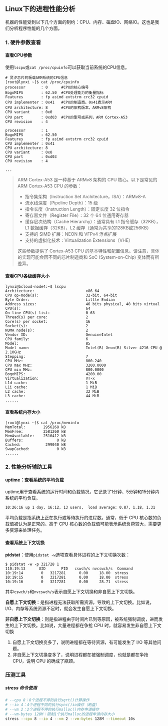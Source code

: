 ## Linux下的进程性能分析

机器的性能受到以下几个方面的制约：CPU、内存、磁盘IO、网络IO。这也是我们分析程序性能的几个方面。

### 1. 硬件参数查看

#### **查看CPU参数**

使用`lscpu`或`cat /proc/cpuinfo`可以获取当前系统的CPU信息。

```shell
# 灵汐芯片的板载ARM系统的CPU信息
[root@lynxi ~]$ cat /proc/cpuinfo
processor       : 0      #CPU的核心编号
BogoMIPS        : 62.50  #CPU处理能力的衡量指标
Features        : fp asimd evtstrm crc32 cpuid
CPU implementer : 0x41   #CPU的制造商。0x41表示ARM
CPU architecture: 8      #CPU的架构版本，ARMv8架构
CPU variant     : 0x0
CPU part        : 0xd03  #CPU的型号或系列，ARM Cortex-A53
CPU revision    : 4

processor       : 1
BogoMIPS        : 62.50
Features        : fp asimd evtstrm crc32 cpuid
CPU implementer : 0x41
CPU architecture: 8
CPU variant     : 0x0
CPU part        : 0xd03
CPU revision    : 4

...
```

> ARM Cortex-A53 是一种基于 ARMv8 架构的 CPU 核心。以下是常见的 ARM Cortex-A53 CPU 的参数：
>
> - 指令集架构（Instruction Set Architecture，ISA）：ARMv8-A
> - 流水线深度（Pipeline Depth）：15 级
> - 指令长度（Instruction Length）：固定长度 32 位指令
> - 寄存器文件（Register File）：32 个 64 位通用寄存器
> - 缓存层次结构（Cache Hierarchy）：通常具有 L1 指令缓存（32KB），L1 数据缓存（32KB），L2 缓存（通常为共享的128KB或256KB）
> - 支持的 SIMD 扩展：NEON 和 VFPv4 浮点扩展
> - 支持的虚拟化技术：Virtualization Extensions（VHE）
>
> 这些参数提供了 Cortex-A53 CPU 的基本特性和配置信息。请注意，具体的实现可能会因不同的芯片制造商和 SoC (System-on-Chip) 变体而有所差异。

#### 查看CPU各级缓存大小

```shell
lynxi@bcloud-node4:~$ lscpu
Architecture:                       x86_64
CPU op-mode(s):                     32-bit, 64-bit
Byte Order:                         Little Endian
Address sizes:                      46 bits physical, 48 bits virtual
CPU(s):                             64
On-line CPU(s) list:                0-63
Thread(s) per core:                 2
Core(s) per socket:                 16
Socket(s):                          2
NUMA node(s):                       2
Vendor ID:                          GenuineIntel
CPU family:                         6
Model:                              85
Model name:                         Intel(R) Xeon(R) Silver 4216 CPU @ 2.10GHz
Stepping:                           7
CPU MHz:                            800.240
CPU max MHz:                        3200.0000
CPU min MHz:                        800.0000
BogoMIPS:                           4200.00
Virtualization:                     VT-x
L1d cache:                          1 MiB
L1i cache:                          1 MiB
L2 cache:                           32 MiB
L3 cache:                           44 MiB
......
```

#### 查看系统内存大小

```shell
[root@lynxi ~]$ cat /proc/meminfo
MemTotal:        2956268 kB
MemFree:         2581260 kB
MemAvailable:    2510412 kB
Buffers:               0 kB
Cached:           299040 kB
SwapCached:            0 kB
......
```

### 2. 性能分析辅助工具

#### uptime：查看系统的平均负载

uptime用于查看系统的运行时间和负载情况，它记录了1分钟、5分钟和15分钟内系统的平均负载。

```sh
10:26:16 up 1 day, 16:12, 13 users,  load average: 0.87, 1.18, 1.31
```

平均负载是指系统上正在执行或等待执行的进程数。通常，低于 CPU 核心数的负载值被认为是正常的。高于 CPU 核心数的负载值可能表示系统负荷较大，需要更多资源来处理任务。



#### 查看系统上下文切换

**pidstat**：使用`pidstat -w`选项查看具体进程的上下文切换次数：

```
$ pidstat -w -p 321728 1
110:19:13      UID       PID   cswch/s nvcswch/s  Command
10:19:14        0   3217281      0.00     18.00  stress
10:19:15        0   3217281      0.00     18.00  stress
10:19:16        0   3217281      0.00     28.71  stress
```

其中`cswch/s`和`nvcswch/s`表示自愿上下文切换和非自愿上下文切换。

**自愿上下文切换**：是指进程无法获取所需资源，导致的上下文切换。比如说， I/O、内存等系统资源不足时，就会发生自愿上下文切换。

**非自愿上下文切换**：则是指进程由于时间片已到等原因，被系统强制调度，进而发生的上下文切换。比如说，大量进程都在争抢 CPU 时，就容易发生非自愿上下文切换

1. 自愿上下文切换变多了，说明进程都在等待资源，有可能发生了 I/O 等其他问题。
2. 非自愿上下文切换变多了，说明进程都在被强制调度，也就是都在争抢 CPU，说明 CPU 的确成了瓶颈。

### 压测工具

##### stress 命令使用

```sh
# --cpu 8：8个进程不停的执行sqrt()计算操作
# --io 4：4个进程不同的执行sync()io操作（刷盘）
# --vm 2：2个进程不停的执行malloc()内存申请操作
# --vm-bytes 128M：限制1个执行malloc的进程申请内存大小
stress --cpu 8 --io 4 --vm 2 --vm-bytes 128M --timeout 10s
```











